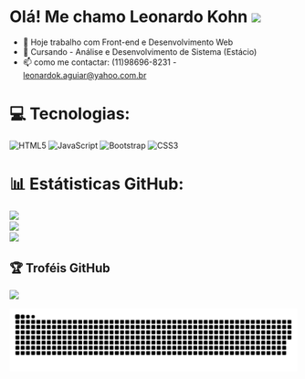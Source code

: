 # Olá! Me chamo Leonardo Kohn <img src="https://media.giphy.com/media/iigp4VDyf5dCLRlGkm/giphy.gif" width="50"></h1>

 - 👔 Hoje trabalho com Front-end e Desenvolvimento Web
- 📖 Cursando - Análise e Desenvolvimento de Sistema (Estácio)
- 📫 como me contactar: (11)98696-8231 - leonardok.aguiar@yahoo.com.br

# 💻 Tecnologias:
![HTML5](https://img.shields.io/badge/html5-%23E34F26.svg?style=flat&logo=html5&logoColor=white) 
![JavaScript](https://img.shields.io/badge/javascript-%23323330.svg?style=flat&logo=javascript&logoColor=%23F7DF1E)
![Bootstrap](https://img.shields.io/badge/bootstrap-%23563D7C.svg?style=flat&logo=bootstrap&logoColor=white)
![CSS3](https://img.shields.io/badge/css3-%231572B6.svg?style=flat&logo=css3&logoColor=white)


# 📊 Estátisticas GitHub:
![](https://github-readme-stats.vercel.app/api?username=LeonardoKohnAguiar&theme=vision-friendly-dark&hide_border=false&include_all_commits=false&count_private=false)<br/>
![](https://github-readme-streak-stats.herokuapp.com/?user=LeonardoKohnAguiar&theme=vision-friendly-dark&hide_border=false)<br/>
![](https://github-readme-stats.vercel.app/api/top-langs/?username=LeonardoKohnAguiar&theme=vision-friendly-dark&hide_border=false&include_all_commits=false&count_private=false&layout=compact)

## 🏆 Troféis GitHub

![](https://github-profile-trophy.vercel.app/?username=LeonardoKohnAguiar&theme=juicyfresh&no-frame=true&no-bg=false&margin-w=4)

![Snake animation](https://github.com/Leodf/Leodf/blob/output/github-contribution-grid-snake.svg)        
    
